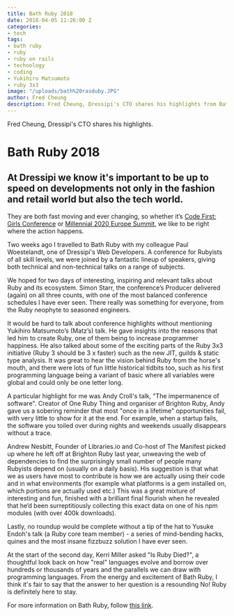 ```yaml
---
title: Bath Ruby 2018
date: 2018-04-05 11:26:00 Z
categories:
- tech
tags:
- bath ruby
- ruby
- ruby on rails
- technology
- coding
- Yukihiro Matsumoto
- ruby 3x3
image: "/uploads/bath%20rasduby.JPG"
author: Fred Cheung
description: Fred Cheung, Dressipi's CTO shares his highlights from Bath Ruby 2018.
---
```


Fred Cheung, Dressipi's CTO shares his highlights.

# Bath Ruby 2018

## At Dressipi we know it's important to be up to speed on developments not only in the fashion and retail world but also the tech world.

They are both fast moving and ever changing, so whether it’s [Code First: Girls Conference](https://dressipi.com/blog/code-first-girls-conference-2017/) or [Millennial 2020 Europe Summit](https://dressipi.com/blog/millennial-2020-europe-summit-day-1/), we like to be right where the action happens.

Two weeks ago I travelled to Bath Ruby with my colleague Paul Woestelandt, one of Dressipi's Web Developers. A conference for Rubyists of all skill levels, we were joined by a fantastic lineup of speakers, giving both technical and non-technical talks on a range of subjects.

We hoped for two days of interesting, inspiring and relevant talks about Ruby and its ecosystem. Simon Starr, the conference’s Producer delivered (again) on all three counts, with one of the most balanced conference schedules I have ever seen. There really was something for everyone, from the Ruby neophyte to seasoned engineers.

It would be hard to talk about conference highlights without mentioning Yukihiro Matsumoto’s (Matz’s) talk. He gave insights into the reasons that led him to create Ruby, one of them being to increase programmer happiness. He also talked about some of the exciting parts of the Ruby 3x3 initiative (Ruby 3 should be 3 x faster) such as the new JIT, guilds & static type analysis. It was great to hear the vision behind Ruby from the horse's mouth, and there were lots of fun little historical tidbits too, such as his first programming language being a variant of basic where all variables were global and could only be one letter long.

A particular highlight for me was Andy Croll's talk, "The impermanence of software". Creator of One Ruby Thing and organiser of Brighton Ruby, Andy gave us a sobering reminder that most "once in a lifetime" opportunities fail, with very little to show for it at the end. For example, when a startup fails, the software you toiled over during nights and weekends usually disappears without a trace.

Andrew Nesbitt, Founder of Libraries.io and Co-host of The Manifest picked up where he left off at Brighton Ruby last year, unweaving the web of dependencies to find the surprisingly small number of people many Rubyists depend on (usually on a daily basis). His suggestion is that what we as users have most to contribute is how we are actually using their code and in what environments (for example what platforms is a gem installed on, which portions are actually used etc.) This was a great mixture of interesting and fun, finished with a brilliant final flourish when he revealed that he’d been surreptitiously collecting this exact data on one of his npm modules (with over 400k downloads).

Lastly, no roundup would be complete without a tip of the hat to Yusuke Endoh's talk (a Ruby core team member) - a series of mind-bending hacks, quines and the most insane fizzbuzz solution I have ever seen.

At the start of the second day, Kerri Miller asked "Is Ruby Died?", a thoughtful look back on how "real" languages evolve and borrow over hundreds or thousands of years and the parallels we can draw with programming languages. From the energy and excitement of Bath Ruby, I think it's fair to say that the answer to her question is a resounding No! Ruby is definitely here to stay.

For more information on Bath Ruby, follow [this link](https://2018.bathruby.uk/).

